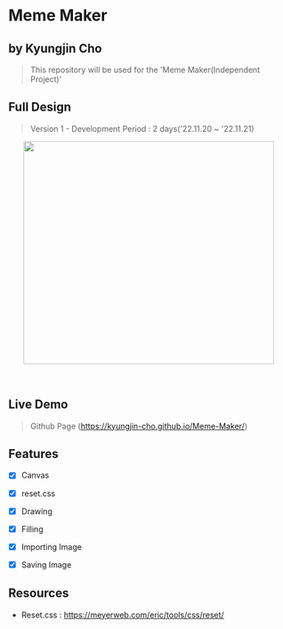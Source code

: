 # Meme Maker
## by Kyungjin Cho
> This repository will be used for the 'Meme Maker(Independent Project)'

## Full Design
> Version 1 - Development Period : 2 days('22.11.20 ~ '22.11.21)

<p align="center">
<img src="https://user-images.githubusercontent.com/56642855/203525323-d06430ac-8622-4ad7-bff0-32d8935ea40a.JPG", height="400px", width="450px">
</p>
</br>

## Live Demo
> Github Page (https://kyungjin-cho.github.io/Meme-Maker/)

## Features
* [x] Canvas
* [x] reset.css
* [x] Drawing
* [x] Filling
* [x] Importing Image
* [x] Saving Image


## Resources
- Reset.css : https://meyerweb.com/eric/tools/css/reset/




